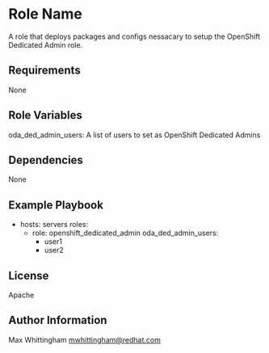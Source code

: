 Role Name
=========

A role that deploys packages and configs nessacary to setup the OpenShift Dedicated Admin role.

Requirements
------------

None

Role Variables
--------------

 oda_ded_admin_users: A list of users to set as OpenShift Dedicated Admins

Dependencies
------------

None

Example Playbook
----------------

- hosts: servers
  roles:
  - role: openshift_dedicated_admin
    oda_ded_admin_users:
    - user1
    - user2	


License
-------

Apache

Author Information
------------------

Max Whittingham <mwhittingham@redhat.com>
